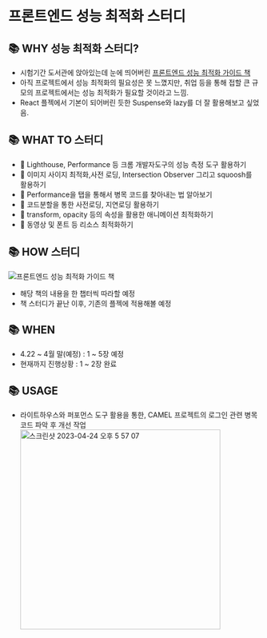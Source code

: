 # 프론트엔드 성능 최적화 스터디

## 📚 WHY 성능 최적화 스터디?

- 시험기간 도서관에 앉아있는데 눈에 띄어버린 [프론트엔드 성능 최적화 가이드 책](https://www.aladin.co.kr/shop/wproduct.aspx?ItemId=304371832&start=slayer)
- 아직 프로젝트에서 성능 최적화의 필요성은 못 느꼈지만, 취업 등을 통해 접할 큰 규모의 프로젝트에서는 성능 최적화가 필요할 것이라고 느낌.
- React 플젝에서 기본이 되어버린 듯한 Suspense와 lazy를 더 잘 활용해보고 싶었음.

## 📚 WHAT TO 스터디

- 📌 Lighthouse, Performance 등 크롬 개발자도구의 성능 측정 도구 활용하기
- 📌 이미지 사이지 최적화,사전 로딩, Intersection Observer 그리고 squoosh를 활용하기
- 📌 Performance을 탭을 통해서 병목 코드를 찾아내는 법 알아보기
- 📌 코드분할을 통한 사전로딩, 지연로딩 활용하기
- 📌 transform, opacity 등의 속성을 활용한 애니메이션 최적화하기
- 📌 동영상 및 폰트 등 리소스 최적화하기

## 📚 HOW 스터디

![프론트엔드 성능 최적화 가이드 책](https://image.aladin.co.kr/product/30437/18/cover500/8966263747_1.jpg)

- 해당 책의 내용을 한 챕터씩 따라할 예정
- 책 스터디가 끝난 이후, 기존의 플젝에 적용해볼 예정

## 📚 WHEN

- 4.22 ~ 4월 말(예정) : 1 ~ 5장 예정
- 현재까지 진행상황 : 1 ~ 2장 완료

## 📚 USAGE

- 라이트하우스와 퍼포먼스 도구 활용을 통한, CAMEL 프로젝트의 로그인 관련 병목 코드 파악 후 개선 작업
  <img width="400" alt="스크린샷 2023-04-24 오후 5 57 07" src="https://user-images.githubusercontent.com/29947261/233949375-def5f6a6-9015-4e8b-abc3-c2a6e7fd5f17.png">
